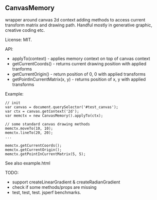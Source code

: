 
CanvasMemory 
------------

wrapper around canvas 2d context adding methods to access
current transform matrix and drawing path.
Handful mostly in generative graphic, creative coding etc.

License: MIT.

API:

- applyTo(context) - applies memory context on top of canvas context 
- getCurrentCoords() - returns current drawing position with applied
  tranforms
- getCurrentOrigin() - return position of 0, 0 with applied transforms
- getPointInCurrentMatrix(x, y) - returns position of x, y with applied
  transforms

Example:

    // init
    var canvas = document.querySelector('#test_canvas');
    var ctx = canvas.getContext('2d');
    var memctx = new CanvasMemory().applyTo(ctx);
    
    // some standard canvas drawing methods
    memctx.moveTo(10, 10);
    memctx.lineTo(20, 20);
    ...
    
    memctx.getCurrentCoords();
    memctx.getCurrentOrigin();
    memctx.getPointInCurrentMatrix(5, 5);

See also example.html

TODO:

- support createLinearGradient & createRadianGradient
- check if some methods/props are missing
- test, test, test. jsperf benchmarks.

 

